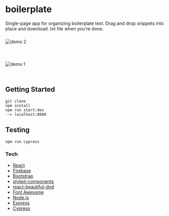 # boilerplate

Single-page app for organizing boilerplate text. Drag and drop snippets into place and download .txt file when you're done.

<img src="https://github.com/trevorlitsey/boilerplate/blob/master/demos/demo2.gif"
     alt="demo 2"
     style="margin: 10px 0 30px;">

<img src="https://github.com/trevorlitsey/boilerplate/blob/master/demos/demo.gif"
     alt="demo 1"
     style="margin: 10px 0 30px;">

## Getting Started
```````
git clone
npm install
npm run start:dev
--> localhost:8080
```````

## Testing
````
npm run cypress
````

### Tech
* [React](https://reactjs.org/)
* [Firebase](https://firebase.google.com/)
* [Bootstrap](https://getbootstrap.com/)
* [styled-components](https://www.styled-components.com/)
* [react-beautiful-dnd](https://github.com/atlassian/react-beautiful-dnd)
* [Font Awesome](https://fontawesome.com/)
* [Node.js](https://nodejs.org/en/)
* [Express](http://expressjs.com/)
* [Cypress](https://www.cypress.io/)